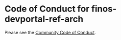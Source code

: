 # Code of Conduct for finos-devportal-ref-arch

Please see the [Community Code of Conduct](https://www.finos.org/code-of-conduct).
